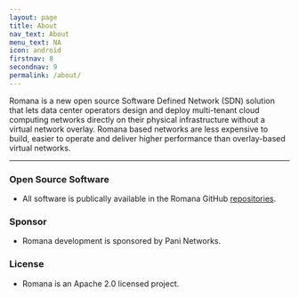 ```yaml
---
layout: page
title: About
nav_text: About
menu_text: NA
icon: android
firstnav: 8
secondnav: 9
permalink: /about/
---
```

Romana is a new open source Software Defined Network (SDN) solution that lets data center operators design and deploy multi-tenant cloud computing networks directly on their physical infrastructure without a virtual network overlay. Romana based networks are less expensive to build, easier to operate and deliver higher performance than overlay-based virtual networks.

----

### Open Source Software

- All software is publically available in the Romana GitHub [repositories](http://www.github.com/romana).

### Sponsor

- Romana development is sponsored by Pani Networks.

### License

- Romana is an Apache 2.0 licensed project.
